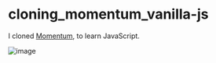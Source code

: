 # cloning_momentum_vanilla-js
I cloned [Momentum](https://momentumdash.com/), to learn JavaScript.

![image](https://user-images.githubusercontent.com/77315866/148677108-c8b5bee0-52aa-44a2-afeb-11199fbd3e42.png)
